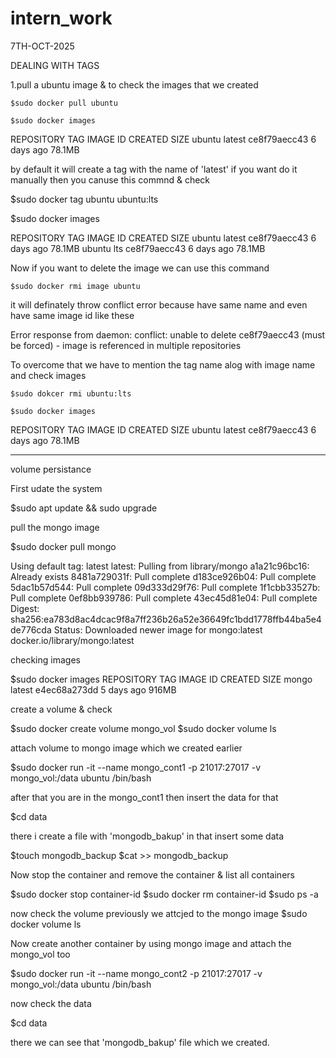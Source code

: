 # intern_work
7TH-OCT-2025

DEALING WITH TAGS 

1.pull a ubuntu image & to check the images that we created 

 	$sudo docker pull ubuntu 
	
	$sudo docker images
 

 REPOSITORY   TAG       IMAGE ID       CREATED      SIZE
ubuntu       latest    ce8f79aecc43   6 days ago   78.1MB

by default it will create a tag with the name of 'latest'
if you want do it manually then you canuse this commnd & check 

  $sudo docker tag ubuntu ubuntu:lts
  
  $sudo docker images 


REPOSITORY   TAG       IMAGE ID       CREATED      SIZE
ubuntu       latest    ce8f79aecc43   6 days ago   78.1MB
ubuntu       lts       ce8f79aecc43   6 days ago   78.1MB

Now if you want to delete the image we can use this command 

	$sudo docker rmi image ubuntu 

it will definately throw conflict error because have same name and even have same image id like these

Error response from daemon: conflict: unable to delete ce8f79aecc43 (must be forced) - image is referenced in multiple repositories

To overcome that we have to mention the tag name alog with  image name and check images

	$sudo dokcer rmi ubuntu:lts
	
	$sudo docker images
	
REPOSITORY   TAG       IMAGE ID       CREATED      SIZE
ubuntu       latest    ce8f79aecc43   6 days ago   78.1MB

------------------------------------------------------------------------------------------------------------------------------------------------------------------------------------------------------------------------------------------------
volume persistance

First udate the system

$sudo apt update  && sudo upgrade

pull the mongo image

$sudo docker pull mongo

Using default tag: latest
latest: Pulling from library/mongo
a1a21c96bc16: Already exists 
8481a729031f: Pull complete 
d183ce926b04: Pull complete 
5dac1b57d544: Pull complete 
09d333d29f76: Pull complete 
1f1cbb33527b: Pull complete 
0ef8bb939786: Pull complete 
43ec45d81e04: Pull complete 
Digest: sha256:ea783d8ac4dcac9f8a7ff236b26a52e36649fc1bdd1778ffb44ba5e4de776cda
Status: Downloaded newer image for mongo:latest
docker.io/library/mongo:latest

checking images

$sudo docker images
REPOSITORY   TAG       IMAGE ID       CREATED       SIZE
mongo        latest    e4ec68a273dd   5 days ago    916MB

create a volume & check

$sudo docker create volume  mongo_vol
$sudo docker volume ls

attach volume to mongo image which we created earlier 

$sudo docker run -it --name mongo_cont1 -p 21017:27017 -v mongo_vol:/data ubuntu /bin/bash

after that you are in the mongo_cont1 then insert the data for that

$cd data

there i create a file with 'mongodb_bakup' in that insert some data

$touch mongodb_backup
$cat >> mongodb_backup

Now stop the container and remove the container & list all containers

$sudo docker stop container-id
$sudo docker rm container-id
$sudo ps -a

now check the volume previously we attcjed to the mongo image
$sudo docker volume ls 

Now create another container by using mongo image and attach the mongo_vol too

$sudo docker run -it --name mongo_cont2 -p 21017:27017 -v mongo_vol:/data ubuntu /bin/bash

now check the data 

$cd data

there we can see that 'mongodb_bakup' file which we created.







 

